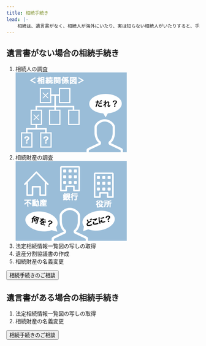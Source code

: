 ```yaml
---
title: 相続手続き
lead: |-
    相続は、遺言書がなく、相続人が海外にいたり、実は知らない相続人がいたりすると、手続きが大変なことがあります。
---
```


## 遺言書がない場合の相続手続き

1. 相続人の調査  
   ![人の調査](./images/heir-survey.png)
1. 相続財産の調査  
   ![財産の調査](./images/inherited-property-investigation.png)
1. 法定相続情報一覧図の写しの取得
1. 遺産分割協議書の作成
1. 相続財産の名義変更

<button href="/office" size="large">相続手続きのご相談</button>

## 遺言書がある場合の相続手続き

1. 法定相続情報一覧図の写しの取得
1. 相続財産の名義変更

<button href="/office" size="large">相続手続きのご相談</button>

<callout text="できるだけ自分で相続手続きを行いたい方は、相続関係説明図、遺産分割協議書の作成や法定相続情報一覧図の作成のみも可能です。不動産の名義変更登記は、司法書士さんを無料でご紹介します。">
